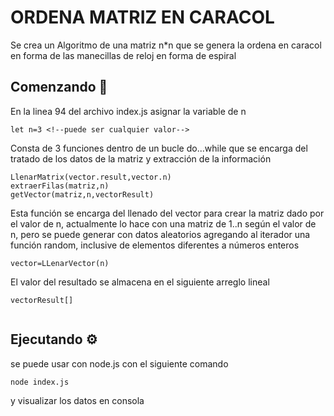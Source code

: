 # ORDENA MATRIZ EN CARACOL

Se crea un Algoritmo de una matriz n*n que se genera la ordena en caracol en forma de las manecillas de reloj en forma de espiral

## Comenzando 🚀

En la linea 94 del archivo index.js asignar la variable de n

```
let n=3 <!--puede ser cualquier valor-->

```

Consta de 3 funciones dentro de un bucle do...while que se encarga del tratado de los datos de la matriz y extracción de la información

```
LlenarMatrix(vector.result,vector.n)
extraerFilas(matriz,n)
getVector(matriz,n,vectorResult)
```
Esta función se encarga del llenado del vector para crear la matriz dado por el valor de n, actualmente lo hace con una matriz de 1..n según el valor de n, pero se puede generar con datos aleatorios agregando al iterador una función random, inclusive de elementos diferentes a números enteros
```
vector=LLenarVector(n)

```

El valor del resultado se almacena en el siguiente arreglo lineal

```
vectorResult[]


```

## Ejecutando  ⚙️

se puede usar con node.js con el siguiente comando

```
node index.js

```

y visualizar los datos en consola